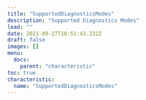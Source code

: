```yaml
---
title: "SupportedDiagnosticsModes"
description: "Supported Diagnostics Modes"
lead: ""
date: 2021-09-27T18:51:43.232Z
draft: false
images: []
menu:
  docs:
    parent: "characteristic"
toc: true
characteristic:
  name: "SupportedDiagnosticsModes"
---
```

